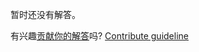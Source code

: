 
暂时还没有解答。

有兴趣[贡献你的解答](https://github.com/BFEdev/BFE.dev-solutions/blob/main/quiz/instanceof-2_zh.md)吗? [Contribute guideline](https://github.com/BFEdev/BFE.dev-solutions#how-to-contribute)
